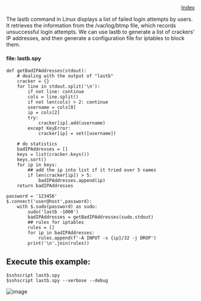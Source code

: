<div style="text-align:right"><a href="./index">Index</a></div>

The lastb command in Linux displays a list of failed login attempts by users. It retrieves the information from the /var/log/btmp file, which records unsuccessful login attempts. We can use lastb to generate a list of crackers' IP addresses, and then generate a configuration file for iptables to block them.

#### file: lastb.spy
```
def getBadIPAddresses(stdout):
    # dealing with the output of "lastb"
    cracker = {}
    for line in stdout.split('\n'):
        if not line: continue
        cols = line.split()
        if not len(cols) > 2: continue
        username = cols[0]
        ip = cols[2]
        try:
            cracker[ip].add(username)
        except KeyError:
            cracker[ip] = set([username])

    # do statistics 
    badIPAddresses = []
    keys = list(cracker.keys())
    keys.sort()
    for ip in keys:
        ## add the ip into list if it tried over 5 names
        if len(cracker[ip]) > 5:
            badIPAddresses.append(ip)
    return badIPAddresses   
    
password = '123456'
$.connect('user@host',password):
    with $.sudo(password) as sudo:
        sudo('lastb -1000')
        badIPAddresses = getBadIPAddresses(sudo.stdout)
        ## rules for iptables
        rules = []
        for ip in badIPAddresses:
            rules.append(f'-A INPUT -s {ip}/32 -j DROP')
        print('\n'.join(rules))    
```

## Execute this example:
```
$sshscript lastb.spy
$sshscript lastb.spy --verbose --debug

```
![image](https://user-images.githubusercontent.com/4695577/182344161-e8753829-9be5-4176-8ba4-e660d732c9be.png)

